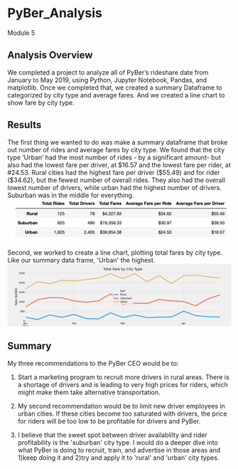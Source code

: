 # PyBer_Analysis
Module 5 
## Analysis Overview

We completed a project to analyze all of PyBer’s rideshare date from January to May 2019, using Python, Jupyter Notebook, Pandas, and matplotlib. Once we completed that, we created a summary Dataframe to categorized by city type and average fares. And we created a line chart to show fare by city type. 

## Results

The first thing we wanted to do was make a summary dataframe that broke out number of rides and average fares by city type. 
We found that the city type ‘Urban’ had the most number of rides - by a significant amount- but also had the lowest fare per driver, at $16.57 and the lowest fare per rider, at #24.53. Rural cities had the highest fare per driver ($55.49) and for rider ($34.62), but the fewest number of overall rides. They also had the overall lowest number of drivers, while urban had the highest number of drivers. Suburban was in the middle for everything. 
![image](https://github.com/aisligrace/PyBer_Analysis/blob/main/rides%20by%20city%20type%20df.png) 

Second, we worked to create a line chart, plotting total fares by city type. Like our summary data frame, 'Urban' the highest. 
![image](https://github.com/aisligrace/PyBer_Analysis/blob/main/Pyber_fare_summary.png)

## Summary

My three recommendations to the PyBer CEO would be to:

1) Start a marketing program to recruit more drivers in rural areas. There is a shortage of drivers and is leading to very high prices for riders, which might make them take alternative transportation. 

2) My second recommendation would be to limit new driver employees in urban cities. If these cities become too saturated with drivers, the price for riders will be too low to be profitable for drivers and PyBer. 

3) I believe that the sweet spot between driver availablilty and rider profitability is the 'suburban' city type. I would do a deeper dive into what PyBer is doing to recruit, train, and advertise in those areas and 1)keep doing it and 2)try and apply it to 'rural' and 'urban' city types.

##
